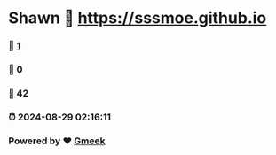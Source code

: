 # Shawn :link: https://sssmoe.github.io 
### :page_facing_up: [1](https://sssmoe.github.io/tag.html) 
### :speech_balloon: 0 
### :hibiscus: 42 
### :alarm_clock: 2024-08-29 02:16:11 
### Powered by :heart: [Gmeek](https://github.com/Meekdai/Gmeek)
